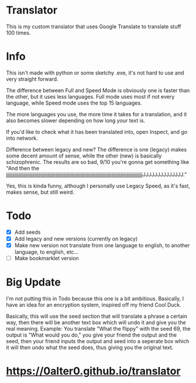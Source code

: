 # Translator
This is my custom translator that uses Google Translate to translate stuff 100 times.

# Info
This isn't made with python or some sketchy .exe, it's not hard to use and very straight forward.

The difference between Full and Speed Mode is obviously one is faster than the other, but it uses less languages. Full mode uses most if not every language, while Speed mode uses the top 15 languages.

The more languages you use, the more time it takes for a translation, and it also becomes slower depending on how long your text is.

If you'd like to check what it has been translated into, open Inspect, and go into network.

Difference between legacy and new? The difference is one (legacy) makes some decent amount of sense, while the other (new) is basically schizophrenic. The results are so bad, 9/10 you're gonna get something like "And then the jjjjjjjjjjjjjjjjjjjjjjjjjjjjjjjjjjjjjjjjjjjjjjjjjjjjjjjjjjjjjjjjjjjjjjjjjjjjjjjjjjjjjjjjjjjjjjjjjjjjjjjjjjjjjjJJJJJJJJJJJJJJ."

Yes, this is kinda funny, although I personally use Legacy Speed, as it's fast, makes sense, but still weird.

# Todo

- [x] Add seeds 
- [x] Add legacy and new versions (currently on legacy) 
- [x] Make new version not translate from one language to english, to another language, to english, etc... 
- [ ] Make bookmarklet version

# Big Update
I'm not putting this in Todo because this one is a bit ambitious. Basically, I have an idea for an encryption system, inspired off my friend Cool Duck.

Basically, this will use the seed section that will translate a phrase a certain way, then there will be another text box which will undo it and give you the real meaning. Example: You translate "What the flippy" with the seed 69, the output is "What would you do," you give your friend the output and the seed, then your friend inputs the output and seed into a seperate box which it will then undo what the seed does, thus giving you the original text.


# https://0alter0.github.io/translator
